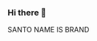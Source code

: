 ### Hi there 👋

<!--
**Termux-Teacher/Termux-Teacher** is a ✨ _special_ ✨ repository because its `README.md` (this file) appears on your GitHub profile.

Here are some ideas to get you started:

- 🔭 I’m currently working on Termux
- 🌱 I’m currently learning Termux
- 👯 I’m looking to collaborate on Termux
- 🤔 I’m looking for help with Termux
- 💬 Ask me about Termux
- 📫 How to reach me: Termux
- 😄 Pronouns: ...
- ⚡ Fun fact: ...
--> SANTO NAME IS BRAND

